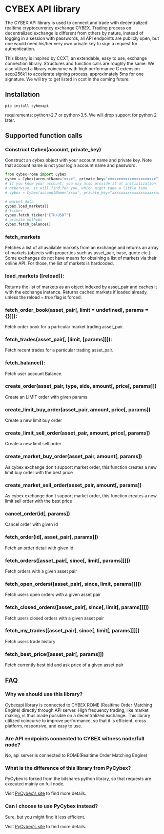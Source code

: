 # CYBEX API library

 The CYBEX API library is used to connect and trade with decentralized realtime cryptocurrency exchange CYBEX. Trading process on decentralized exchange is different from others by nature, instead of logging in a session with passwords, all API endpoints are publicly open, but one would need his/her very own private key to sign a request for authentication.

 This library is inspired by CCXT, an extendable, easy to use, exchange connection library. Structures and function calls are roughly the same. We also utilized a library coincurve with high performance C extension secp256k1 to accelerate signing process, approximately 5ms for one signature. We will try to get listed in ccxt in the coming future.

## Installation

 `pip install cybexapi`

 requirements: python>2.7 or python>3.5. We will drop support for python 2 later.

## Supported function calls

### Construct Cybex(account, private_key)
 Construct an cybex object with your account name and private key. Note that account name is not your login account name and password.
 
  ```Python
 from cybex-rome import Cybex
 cybex = Cybex(accountName="xxxx", private_key="xxxxxxxxxxxxxxxxxxxxxx")
 # if you know your account, you may also provide it at initialization
 # otherwise, it will find for you, which might take a little time
 # cybex = Cybex(accountName="xxxx", private_key="xxxxxxxxxxxxxxxxxxxxxx",account="1.2.xxxx")
 
 # market data
 cybex.load_markets()
 # ticker
 cybex.fetch_ticker("ETH/USDT")
 # private methods
 cybex.fetch_balance()
 ```

### fetch_markets
 Fetches a list of all available markets from an exchange and returns an array of markets (objects with properties such as asset_pair, base, quote etc.). Some exchanges do not have means for obtaining a list of markets via their online API. For those, the list of markets is hardcoded.

### load_markets ([reload]):
 Returns the list of markets as an object indexed by asset_pair and caches it with the exchange instance. Returns cached markets if loaded already, unless the reload = true flag is forced.
    
### fetch_order_book(asset_pair[, limit = undefined[, params = {}]]): 

 Fetch order book for a particular market trading asset_pair.

### fetch_trades(asset_pair[, [limit, [params]]]): 
 Fetch recent trades for a particular trading asset_pair.

### fetch_balance(): 
 Fetch user account Balance.

### create_order(asset_pair, type, side, amount[, price[, params]])
 Create an LIMIT order with given params 
 
### create_limit_buy_order(asset_pair, amount, price[, params])
 Create a new limit buy order
 
### create_limit_sell_order(asset_pair, amount, price[, params])
 Create a new limit sell order
 
### create_market_buy_order(asset_pair, amount[, params])
 As cybex exchange don't support market order, this function creates a new limit buy order with the best price
 
### create_market_sell_order(asset_pair, amount[, params])
 As cybex exchange don't support market order, this function creates a new limit sell order with the best price
 
### cancel_order(id[, params])
 Cancel order with given id
 
### fetch_order(id[, asset_pair[, params]])
 Fetch an order detail with given id
 
### fetch_orders([asset_pair[, since[, limit[, params]]]])
 Fetch orders with a given asset pair
 
### fetch_open_orders([asset_pair[, since, limit, params]]]])
 Fetch users open orders with a given asset pair
 
### fetch_closed_orders([asset_pair[, since[, limit[, params]]]])
 Fetch users closed orders with a given asset pair
 
### fetch_my_trades([asset_pair[, since[, limit[, params]]]])
 Fetch users trade history
  
### fetch_best_price([asset_pair[, params]])
 Fetch currently best bid and ask price of a given asset pair
 
 
 ## FAQ
 
 ### Why we should use this library?
 Cybexapi library is connected to CYBEX ROME (Realtime Order Matching Engine) directly through API server. High frequency trading, like market making, is thus made possible on a decentralized exchange. 
 This library utilized coincurve to improve performance, so that it is efficient, cross platform, responsive, and easy to use.
 
 ### Are API endpoints connected to CYBEX witness node/full node?
 No, api server is connected to ROME(Realtime Order Matching Engine)
 
 ### What is the difference of this library from PyCybex?
 PyCybex is forked from the bitshares python library, so that requests are executed mainly on full node. 
 
 Visit [PyCybex's site](#https://github.com/CybexDex/cybex-node-doc/tree/master/transaction/python) to find more details. 
 
 
 ### Can I choose to use PyCybex instead?
 Sure, but you might find it less efficient. 
 
 Visit [PyCybex's site](#https://github.com/CybexDex/cybex-node-doc/tree/master/transaction/python) to find more details.
